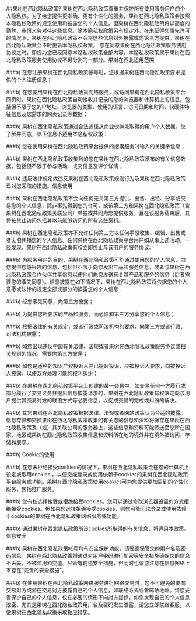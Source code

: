 ##果树在西北隐私政策?
果树在西北隐私政策尊重并保护所有使用服务用户的个人隐私权。为了给您提供更准确、更有个性化的服务，果树在西北隐私政策会按照本隐私权政策的规定使用和披露您的个人信息。但果树在西北隐私政策将以高度的勤勉、审慎义务对待这些信息。除本隐私权政策另有规定外，在未征得您事先许可的情况下，果树在西北隐私政策不会将这些信息对外披露或向第三方提供。果树在西北隐私政策会不时更新本隐私权政策。 您在同意果树在西北隐私政策服务使用协议之时，即视为您已经同意本隐私权政策全部内容。本隐私权政策属于果树在西北隐私政策服务使用协议不可分割的一部分。果树在西北适用范围

###a) 在您注册果树在西北隐私政策帐号时，您根据果树在西北隐私政策要求提供的个人注册信息；

###b) 在您使用果树在西北隐私政策网络服务，或访问果树在西北隐私政策平台网页时，果树在西北隐私政策自动接收并记录的您的浏览器和计算机上的信息，包括但不限于您的IP地址、浏览器的类型、使用的语言、访问日期和时间、软硬件特征信息及您需求的网页记录等数据；


###b)  果树在西北隐私政策通过合法途径从商业伙伴处取得的用户个人数据。您了解并同意，以下信息不适用本隐私权政策：

###b) 您在使用果树在西北隐私政策平台提供的搜索服务时输入的关键字信息；

###b)  果树在西北隐私政策收集到的您在果树在西北隐私政策发布的有关信息数据，包括但不限于参与活动、成交信息及评价详情；

###b) 违反法律规定或违反果树在西北隐私政策规则行为及果树在西北隐私政策已对您采取的措施。信息使用

###b) 果树在西北隐私政策不会向任何无关第三方提供、出售、出租、分享或交易您的个人信息，除非事先得到您的许可，或该第三方和果树在西北隐私政策（含果树在西北隐私政策关联公司）单独或共同为您提供服务，且在该服务结束后，其将被禁止访问包括其以前能够访问的所有这些资料。

###b) 果树在西北隐私政策亦不允许任何第三方以任何手段收集、编辑、出售或者无偿传播您的个人信息。任何果树在西北隐私政策平台用户如从事上述活动，一经发现，果树在西北隐私政策有权立即终止与该用户的服务协议。

###b) 为服务用户的目的，果树在西北隐私政策可能通过使用您的个人信息，向您提供您感兴趣的信息，包括但不限于向您发出产品和服务信息，或者与果树在西北隐私政策合作伙伴共享信息以便他们向您发送有关其产品和服务的信息（后者需要您的事先同意）。信息披露在如下情况下，果树在西北隐私政策将依据您的个人意愿或法律的规定全部或部分的披露您的个人信息：

###b) 经您事先同意，向第三方披露；

###b)  为提供您所要求的产品和服务，而必须和第三方分享您的个人信息；

###b) 根据法律的有关规定，或者行政或司法机构的要求，向第三方或者行政、司法机构披露；

###b) 如您出现违反中国有关法律、法规或者果树在西北隐私政策服务协议或相关规则的情况，需要向第三方披露；

###b) 如您是适格的知识产权投诉人并已提起投诉，应被投诉人要求，向被投诉人披露，以便双方处理可能的权利纠纷；

###b)  在果树在西北隐私政策平台上创建的某一交易中，如交易任何一方履行或部分履行了交易义务并提出信息披露请求的，果树在西北隐私政策有权决定向该用户提供其交易对方的联络方式等必要信息，以促成交易的完成或纠纷的解决。

###b)  其它果树在西北隐私政策根据法律、法规或者网站政策认为合适的披露。信息存储和交换果树在西北隐私政策收集的有关您的信息和资料将保存在果树在西北隐私政策及（或）其关联公司的服务器上，这些信息和资料可能传送至您所在国家、地区或果树在西北隐私政策收集信息和资料所在地的境外并在境外被访问、存储和展示。

###b)  Cookie的使用

###b)  在您未拒绝接受cookies的情况下，果树在西北隐私政策会在您的计算机上设定或取用cookies ，以便您能登录或使用依赖于cookies的果树在西北隐私政策平台服务或功能。果树在西北隐私政策使用cookies可为您提供更加周到的个性化服务，包括推广服务。

###b) 您有权选择接受或拒绝接受cookies。您可以通过修改浏览器设置的方式拒绝接受cookies。但如果您选择拒绝接受cookies，则您可能无法登录或使用依赖于cookies的果树在西北隐私政策网络服务或功能。

###b)  通过果树在西北隐私政策所设cookies所取得的有关信息，将适用本政策。信息安全

###b) 果树在西北隐私政策帐号均有安全保护功能，请妥善保管您的用户名及密码信息。果树在西北隐私政策将通过对用户密码进行加密等安全措施确保您的信息不丢失，不被滥用和变造。尽管有前述安全措施，但同时也请您注意在信息网络上不存在“完善的安全措施”。

###b) 在使用果树在西北隐私政策网络服务进行网络交易时，您不可避免的要向交易对方或潜在交易对方披露自己的个人信息，如联络方式或者邮政地址。请您妥善保护自己的个人信息，仅在必要的情形下向对方提供。如您发现自己的个人信息泄密，尤其是果树在西北隐私政策用户名及密码发生泄露，请您立即联络客服，以便果树在西北隐私政策采取相应措施。



